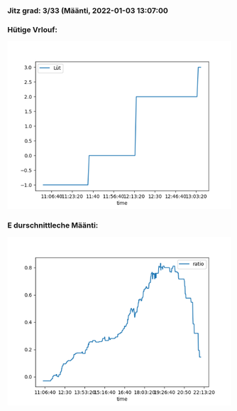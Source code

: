 ### Jitz grad: 3/33 (Määnti, 2022-01-03 13:07:00

### Hütige Vrlouf:
![Graph](Today.png)

### E durschnittleche Määnti:
![Graph](Määnti.png)